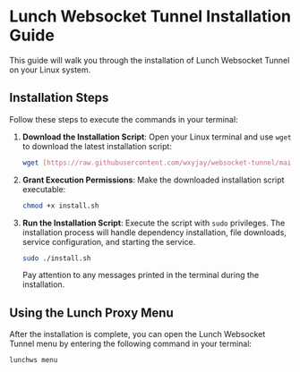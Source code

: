 # Lunch Websocket Tunnel Installation Guide

This guide will walk you through the installation of Lunch Websocket Tunnel on your Linux system.


## Installation Steps


Follow these steps to execute the commands in your terminal:

1.  **Download the Installation Script**:
    Open your Linux terminal and use `wget` to download the latest installation script:
    ```bash
    wget [https://raw.githubusercontent.com/wxyjay/websocket-tunnel/main/install.sh](https://raw.githubusercontent.com/wxyjay/websocket-tunnel/main/install.sh)
    ```

2.  **Grant Execution Permissions**:
    Make the downloaded installation script executable:
    ```bash
    chmod +x install.sh
    ```

3.  **Run the Installation Script**:
    Execute the script with `sudo` privileges. The installation process will handle dependency installation, file downloads, service configuration, and starting the service.
    ```bash
    sudo ./install.sh
    ```
    Pay attention to any messages printed in the terminal during the installation.


## Using the Lunch Proxy Menu

After the installation is complete, you can open the Lunch Websocket Tunnel menu by entering the following command in your terminal:

```bash
lunchws menu
